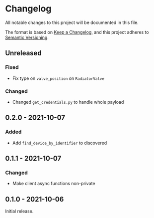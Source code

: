 # Changelog

All notable changes to this project will be documented in this file.

The format is based on [Keep a Changelog](https://keepachangelog.com/en/1.0.0/),
and this project adheres to [Semantic Versioning](https://semver.org/spec/v2.0.0.html).

## Unreleased

### Fixed

-   Fix type on `valve_position` on `RadiatorValve`

### Changed

-   Changed `get_credentials.py` to handle whole payload

## 0.2.0 - 2021-10-07

### Added

-   Add `find_device_by_identifier` to discovered

## 0.1.1 - 2021-10-07

### Changed

-   Make client async functions non-private

## 0.1.0 - 2021-10-06

Initial release.
